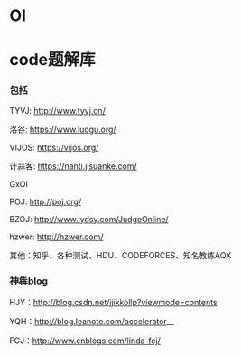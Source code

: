 # OI
# code题解库
### 包括
TYVJ: http://www.tyvj.cn/


洛谷: https://www.luogu.org/

VIJOS: https://vijos.org/

计蒜客: https://nanti.jisuanke.com/

GxOI

POJ: http://poj.org/

BZOJ: http://www.lydsy.com/JudgeOnline/

hzwer: http://hzwer.com/

其他：知乎、各种测试、HDU、CODEFORCES、知名教练AQX

### 神犇blog

HJY：http://blog.csdn.net/jjikkollp?viewmode=contents

YQH：http://blog.leanote.com/accelerator__

FCJ：http://www.cnblogs.com/linda-fcj/
